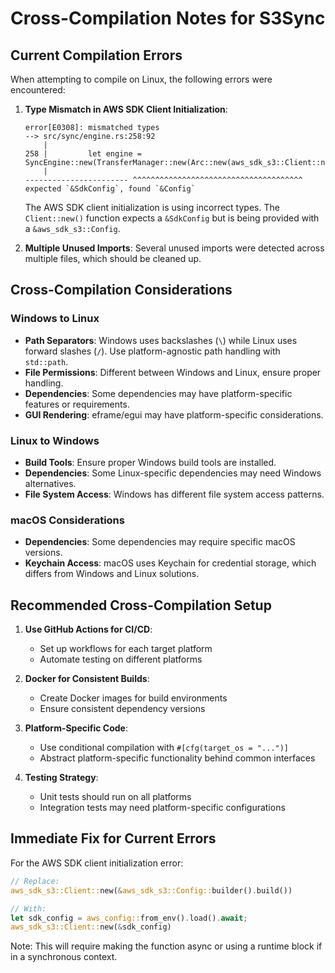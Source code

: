 # Cross-Compilation Notes for S3Sync

## Current Compilation Errors

When attempting to compile on Linux, the following errors were encountered:

1. **Type Mismatch in AWS SDK Client Initialization**:
   ```
   error[E0308]: mismatched types
   --> src/sync/engine.rs:258:92
       |
   258 |         let engine = SyncEngine::new(TransferManager::new(Arc::new(aws_sdk_s3::Client::new(&aws_sdk_s3::Config::builder().build()))));
       |                                                                    ----------------------- ^^^^^^^^^^^^^^^^^^^^^^^^^^^^^^^^^^^^^^ expected `&SdkConfig`, found `&Config`
   ```

   The AWS SDK client initialization is using incorrect types. The `Client::new()` function expects a `&SdkConfig` but is being provided with a `&aws_sdk_s3::Config`.

2. **Multiple Unused Imports**:
   Several unused imports were detected across multiple files, which should be cleaned up.

## Cross-Compilation Considerations

### Windows to Linux
- **Path Separators**: Windows uses backslashes (`\`) while Linux uses forward slashes (`/`). Use platform-agnostic path handling with `std::path`.
- **File Permissions**: Different between Windows and Linux, ensure proper handling.
- **Dependencies**: Some dependencies may have platform-specific features or requirements.
- **GUI Rendering**: eframe/egui may have platform-specific considerations.

### Linux to Windows
- **Build Tools**: Ensure proper Windows build tools are installed.
- **Dependencies**: Some Linux-specific dependencies may need Windows alternatives.
- **File System Access**: Windows has different file system access patterns.

### macOS Considerations
- **Dependencies**: Some dependencies may require specific macOS versions.
- **Keychain Access**: macOS uses Keychain for credential storage, which differs from Windows and Linux solutions.

## Recommended Cross-Compilation Setup

1. **Use GitHub Actions for CI/CD**:
   - Set up workflows for each target platform
   - Automate testing on different platforms

2. **Docker for Consistent Builds**:
   - Create Docker images for build environments
   - Ensure consistent dependency versions

3. **Platform-Specific Code**:
   - Use conditional compilation with `#[cfg(target_os = "...")]`
   - Abstract platform-specific functionality behind common interfaces

4. **Testing Strategy**:
   - Unit tests should run on all platforms
   - Integration tests may need platform-specific configurations

## Immediate Fix for Current Errors

For the AWS SDK client initialization error:
```rust
// Replace:
aws_sdk_s3::Client::new(&aws_sdk_s3::Config::builder().build())

// With:
let sdk_config = aws_config::from_env().load().await;
aws_sdk_s3::Client::new(&sdk_config)
```

Note: This will require making the function async or using a runtime block if in a synchronous context.
